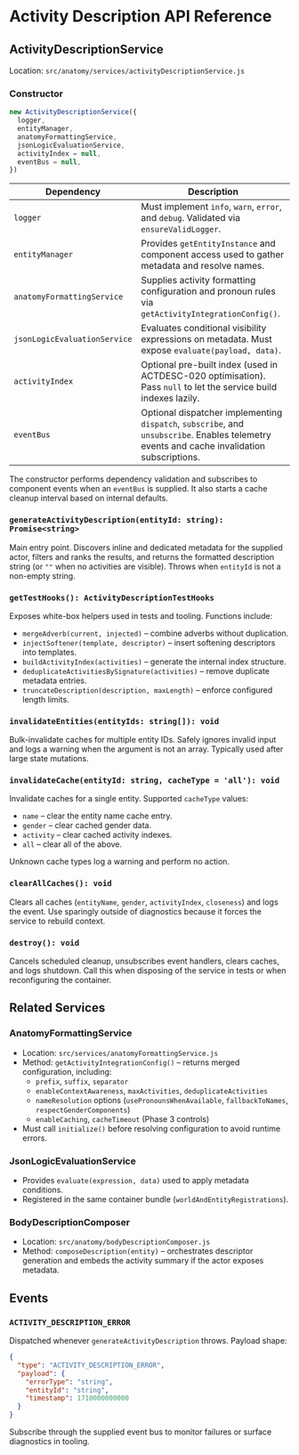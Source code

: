 # Activity Description API Reference

## ActivityDescriptionService

Location: `src/anatomy/services/activityDescriptionService.js`

### Constructor

```javascript
new ActivityDescriptionService({
  logger,
  entityManager,
  anatomyFormattingService,
  jsonLogicEvaluationService,
  activityIndex = null,
  eventBus = null,
})
```

| Dependency | Description |
| --- | --- |
| `logger` | Must implement `info`, `warn`, `error`, and `debug`. Validated via `ensureValidLogger`. |
| `entityManager` | Provides `getEntityInstance` and component access used to gather metadata and resolve names. |
| `anatomyFormattingService` | Supplies activity formatting configuration and pronoun rules via `getActivityIntegrationConfig()`. |
| `jsonLogicEvaluationService` | Evaluates conditional visibility expressions on metadata. Must expose `evaluate(payload, data)`. |
| `activityIndex` | Optional pre-built index (used in ACTDESC-020 optimisation). Pass `null` to let the service build indexes lazily. |
| `eventBus` | Optional dispatcher implementing `dispatch`, `subscribe`, and `unsubscribe`. Enables telemetry events and cache invalidation subscriptions. |

The constructor performs dependency validation and subscribes to component events when an
`eventBus` is supplied. It also starts a cache cleanup interval based on internal defaults.

### `generateActivityDescription(entityId: string): Promise<string>`

Main entry point. Discovers inline and dedicated metadata for the supplied actor, filters and
ranks the results, and returns the formatted description string (or `""` when no activities
are visible). Throws when `entityId` is not a non-empty string.

### `getTestHooks(): ActivityDescriptionTestHooks`

Exposes white-box helpers used in tests and tooling. Functions include:

* `mergeAdverb(current, injected)` – combine adverbs without duplication.
* `injectSoftener(template, descriptor)` – insert softening descriptors into templates.
* `buildActivityIndex(activities)` – generate the internal index structure.
* `deduplicateActivitiesBySignature(activities)` – remove duplicate metadata entries.
* `truncateDescription(description, maxLength)` – enforce configured length limits.

### `invalidateEntities(entityIds: string[]): void`

Bulk-invalidate caches for multiple entity IDs. Safely ignores invalid input and logs a
warning when the argument is not an array. Typically used after large state mutations.

### `invalidateCache(entityId: string, cacheType = 'all'): void`

Invalidate caches for a single entity. Supported `cacheType` values:

* `name` – clear the entity name cache entry.
* `gender` – clear cached gender data.
* `activity` – clear cached activity indexes.
* `all` – clear all of the above.

Unknown cache types log a warning and perform no action.

### `clearAllCaches(): void`

Clears all caches (`entityName`, `gender`, `activityIndex`, `closeness`) and logs the event.
Use sparingly outside of diagnostics because it forces the service to rebuild context.

### `destroy(): void`

Cancels scheduled cleanup, unsubscribes event handlers, clears caches, and logs shutdown. Call
this when disposing of the service in tests or when reconfiguring the container.

## Related Services

### AnatomyFormattingService

* Location: `src/services/anatomyFormattingService.js`
* Method: `getActivityIntegrationConfig()` – returns merged configuration, including:
  * `prefix`, `suffix`, `separator`
  * `enableContextAwareness`, `maxActivities`, `deduplicateActivities`
  * `nameResolution` options (`usePronounsWhenAvailable`, `fallbackToNames`, `respectGenderComponents`)
  * `enableCaching`, `cacheTimeout` (Phase 3 controls)
* Must call `initialize()` before resolving configuration to avoid runtime errors.

### JsonLogicEvaluationService

* Provides `evaluate(expression, data)` used to apply metadata conditions.
* Registered in the same container bundle (`worldAndEntityRegistrations`).

### BodyDescriptionComposer

* Location: `src/anatomy/bodyDescriptionComposer.js`
* Method: `composeDescription(entity)` – orchestrates descriptor generation and embeds the
  activity summary if the actor exposes metadata.

## Events

### `ACTIVITY_DESCRIPTION_ERROR`

Dispatched whenever `generateActivityDescription` throws. Payload shape:

```json
{
  "type": "ACTIVITY_DESCRIPTION_ERROR",
  "payload": {
    "errorType": "string",
    "entityId": "string",
    "timestamp": 1710000000000
  }
}
```

Subscribe through the supplied event bus to monitor failures or surface diagnostics in tooling.

